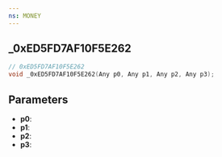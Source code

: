 ```yaml
---
ns: MONEY
---
```

## _0xED5FD7AF10F5E262

```c
// 0xED5FD7AF10F5E262
void _0xED5FD7AF10F5E262(Any p0, Any p1, Any p2, Any p3);
```


## Parameters
* **p0**: 
* **p1**: 
* **p2**: 
* **p3**: 

